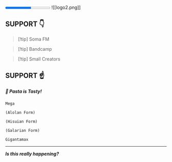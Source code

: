<progress max=905 value=523> </progress>
![[logo2.png]]
## SUPPORT 👇

> [!tip] Soma FM

> [!tip] Bandcamp

> [!tip] Small Creators
## SUPPORT ☝️


##### 🍝 Pasta is Tasty!

```
Mega 
```

```
(Alolan Form)
```

```
(Hisuian Form)
```

```
(Galarian Form)
```

```
Gigantamax
```

----

***Is this really happening?***